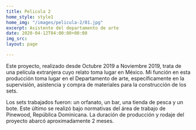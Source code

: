 ```yaml
---
title: Pelicula 2
home_style: style1
home_img: "/images/pelicula-2/01.jpg"
excerpt: Asistente del departamento de arte
date: 2020-04-12T04:00:00+00:00
img_src: 
layout: page

---
```

Este proyecto, realizado desde Octubre 2019 a Noviembre 2019, trata de una película extranjera cuyo relato toma lugar en México. Mi función en esta producción toma lugar en el Departamento de arte, específicamente en la supervisión, asistencia y compra de materiales para la construcción de los sets.

Los sets trabajados fueron: un orfanato, un bar, una tienda de pesca y un bote. Este último se realizó bajo normativas del área de trabajo de Pinewood, República Dominicana. La duración de producción y rodaje del proyecto abarcó aproximadamente 2 meses.